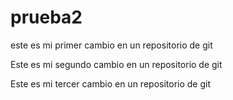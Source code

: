 # prueba2
este es mi primer cambio en un repositorio de git


Este es mi segundo cambio en un repositorio de git

Este es mi tercer cambio en un repositorio de git